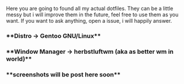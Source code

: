 <p>Here you are going to found all my actual dotfiles. They can be a little messy but i will improve them in the future, feel free to use them as you want. If you want to ask anything, open a issue, i will happily answer.</p>

<h3>**Distro ->  Gentoo GNU/Linux** </h3>
<h3>**Window Manager -> herbstluftwm (aka as better wm in world)**</h3>
<h3>**screenshots will be post here soon**</h3>

